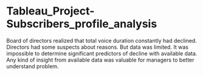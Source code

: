 # Tableau_Project-Subscribers_profile_analysis
Board of directors realized that total voice duration constantly had declined. Directors had some suspects about reasons. But data was limited. It was impossible to determine significant predictors of decline with available data. Any kind of insight from available data was valuable for managers to better understand problem.
